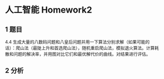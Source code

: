 # 人工智能 Homework2

## 1 题目

4.4 生成大量的八数码问题和八皇后问题并用一下算法分别求解（如果可能的话）：爬山法（最陡上升和首选爬山法），随机重启爬山法，模拟退火算法。计算耗散和问题的解决率，并用图对比它们和最优解代价的曲线。对结果进行评估。

## 2 分析